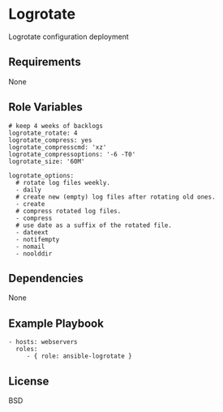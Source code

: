 Logrotate
=========

Logrotate configuration deployment

Requirements
------------

None

Role Variables
--------------

    # keep 4 weeks of backlogs
    logrotate_rotate: 4
    logrotate_compress: yes
    logrotate_compresscmd: 'xz'
    logrotate_compressoptions: '-6 -T0'
    logrotate_size: '60M'

    logrotate_options:
      # rotate log files weekly.
      - daily
      # create new (empty) log files after rotating old ones.
      - create
      # compress rotated log files.
      - compress
      # use date as a suffix of the rotated file.
      - dateext
      - notifempty
      - nomail
      - noolddir


Dependencies
------------

None

Example Playbook
----------------

    - hosts: webservers
      roles:
         - { role: ansible-logrotate }

License
-------

BSD
